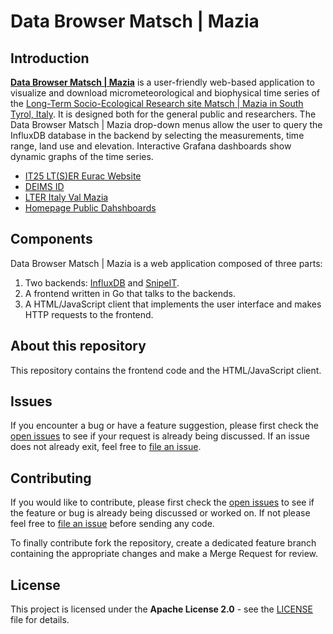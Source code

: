 # Data Browser Matsch | Mazia

## Introduction

**[Data Browser Matsch | Mazia](https://browser.lter.eurac.edu/)**  is a user-friendly web-based application to visualize and download micrometeorological and biophysical time series of the [Long-Term Socio-Ecological Research site Matsch | Mazia in South Tyrol, Italy](http://lter.eurac.edu/en/). It is designed both for the general public and researchers. The Data Browser Matsch | Mazia drop-down menus allow the user to query the InfluxDB database in the backend by selecting the measurements, time range, land use and elevation. Interactive Grafana dashboards show dynamic graphs of the time series.


- [IT25 LT(S)ER Eurac Website](http://lter.eurac.edu/it/)
- [DEIMS ID](https://deims.org/11696de6-0ab9-4c94-a06b-7ce40f56c964)
- [LTER Italy Val Mazia](http://www.lteritalia.it/?q=macrositi/it25-val-di-mazia)
- [Homepage Public Dahshboards](https://dashboard.alpenv.eurac.edu/d/pv9WwNWGk/homepage-public?orgId=1)

## Components

Data Browser Matsch | Mazia is a web application composed of three parts: 
1) Two backends: [InfluxDB](https://www.influxdata.com/) and [SnipeIT](https://snipeitapp.com/). 
2) A frontend written in Go that talks to the backends. 
3) A HTML/JavaScript client that implements the user interface and makes HTTP requests to the frontend.

## About this repository

This repository contains the frontend code and the HTML/JavaScript client.

## Issues 

If you encounter a bug or have a feature suggestion, please first check the [open issues](https://github.com/euracresearch/browser/issues) to see if your request is already being discussed. If an issue does not already exit, feel free to [file an issue](https://github.com/euracresearch/browser/issues/new).

## Contributing

If you would like to contribute, please first check the [open issues](https://github.com/euracresearch/browser/issues) to see if the feature or bug is already being discussed or worked on. If not please feel free to [file an issue](https://github.com/euracresearch/browser/issues/new) before sending any code.

To finally contribute fork the repository, create a dedicated feature branch containing the appropriate changes and make a Merge Request for review.

## License 

This project is licensed under the **Apache License 2.0** - see the [LICENSE](LICENSE) file for details.
